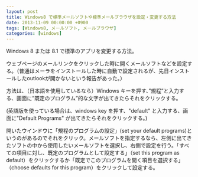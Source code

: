 ```yaml
---
layout: post
title: Windows8 で標準メールソフトや標準メールブラウザを設定・変更する方法
date: 2013-11-09 00:00:00 +0900
tags: [Windows8, メールソフト, メールブラウザ]
categories: [windows]
---
```


<p>Windows 8 または 8.1 で標準のアプリを変更する方法。</p>
<p>ウェブページのメールリンクをクリックした時に開くメールソフトなどを設定する。（普通はメーラをインストールした時に自動で設定されるが、先日インストールしたoutlookが開かないという報告があった。）</p>
<p>方法は、（日本語を使用しているなら）Windows キーを押す、”規程”と入力する、画面に”既定のプログラム”的な文字が出てきたらそれをクリックする。</p>
<p>(英語版を使っている場合は、windows key を押す、"default" と入力する、画面に"Default Programs" が出てきたらそれをクリックする。)</p>
<p>開いたウインドウに「規程のプログラムの設定」(set your default programs)というのがあるのでそれをクリック。メールソフトを指定するなら、左側に出てきたソフトの中から使用したいメールソフトを選択し、右側で設定を行う。「すべての項目に対し、既定のプログラムとして設定する」（set this program as default）をクリックするか「既定でこのプログラムを開く項目を選択する」（choose defaults for this program）をクリックして設定する。</p>
